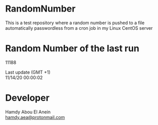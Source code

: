 # RandomNumber    
This is a test repository where a random number is pushed to a file automatically passwordless from a cron job in my Linux CentOS server    
# Random Number of the last run   
11188
      
Last update (GMT +1)    
11/14/20 00:00:02
# Developer    
Hamdy Abou El Anein   
hamdy.aea@protonmail.com
